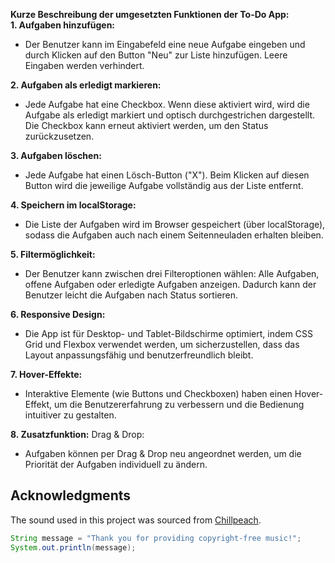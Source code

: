 ****Kurze Beschreibung der umgesetzten Funktionen der To-Do App:****<br>
**1. Aufgaben hinzufügen:**
  * Der Benutzer kann im Eingabefeld eine neue Aufgabe eingeben und durch Klicken auf den Button "Neu" zur Liste hinzufügen. Leere Eingaben werden verhindert.

**2. Aufgaben als erledigt markieren:**
  * Jede Aufgabe hat eine Checkbox. Wenn diese aktiviert wird, wird die Aufgabe als erledigt markiert und optisch durchgestrichen dargestellt. Die Checkbox kann erneut aktiviert werden, um den Status zurückzusetzen.

**3. Aufgaben löschen:**
  * Jede Aufgabe hat einen Lösch-Button ("X"). Beim Klicken auf diesen Button wird die jeweilige Aufgabe vollständig aus der Liste entfernt.

**4. Speichern im localStorage:**
  * Die Liste der Aufgaben wird im Browser gespeichert (über localStorage), sodass die Aufgaben auch nach einem Seitenneuladen erhalten bleiben. 

**5. Filtermöglichkeit:**
  * Der Benutzer kann zwischen drei Filteroptionen wählen: Alle Aufgaben, offene Aufgaben oder erledigte Aufgaben anzeigen. Dadurch kann der Benutzer leicht die Aufgaben nach Status sortieren.

**6. Responsive Design:**
  * Die App ist für Desktop- und Tablet-Bildschirme optimiert, indem CSS Grid und Flexbox verwendet werden, um sicherzustellen, dass das Layout anpassungsfähig und benutzerfreundlich bleibt.  

**7. Hover-Effekte:**
  * Interaktive Elemente (wie Buttons und Checkboxen) haben einen Hover-Effekt, um die Benutzererfahrung zu verbessern und die Bedienung intuitiver zu gestalten.

**8. Zusatzfunktion:**
Drag & Drop:
  * Aufgaben können per Drag & Drop neu angeordnet werden, um die Priorität der Aufgaben individuell zu ändern.

## Acknowledgments

The sound used in this project was sourced from [Chillpeach](https://www.youtube.com/@Chillpeach). 

```java
String message = "Thank you for providing copyright-free music!";
System.out.println(message);
```
